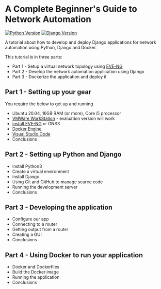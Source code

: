 # A Complete Beginner's Guide to Network Automation

[![Python Version](https://img.shields.io/badge/python-3.8.10-brightgreen.svg)](https://python.org)
[![Django Version](https://img.shields.io/badge/django-3.2-brightgreen.svg)](https://djangoproject.com)

A tutorial about how to develop and deploy Django applications for network automation using Python, Django and Docker. 

This tutorial is in three parts:
* Part 1 - Setup a virtual network topology using [EVE-NG](https://eve-ng.net)
* Part 2 - Develop the network automation application using Django
* Part 3 - Dockerize the application and deploy it

## Part 1 - Setting up your gear
You require the below to get up and running
- Ubuntu 20.04, 16GB RAM (or more), Core i5 processor
- [VMWare WorkStation](https://www.vmware.com/products/workstation-pro/workstation-pro-evaluation.html?ClickID=cwvvnwwxxin77esqe47vxififq4sqxkeanea) - evaluation version will work
- [Install EVE-NG](https://www.brianlinkletter.com/2017/02/how-to-set-up-the-eve-ng-network-emulator-on-a-linux-system/) or GNS3
- [Docker Engine](https://docs.docker.com/engine/install/ubuntu/)
- [Visual Studio Code](https://code.visualstudio.com/)
- Conclusions

## Part 2 - Setting up Python and Django
- Install Python3
- Create a virtual environment
- Install Django
- Using Git and GitHub to manage source code
- Running the development server
- Conclusions

## Part 3 - Developing the application
- Configure our app
- Connecting to a router
- Getting output from a router
- Creating a GUI
- Conclusions

## Part 4 - Using Docker to run your application
- Docker and Dockerfiles
- Build the Docker image
- Running the application
- Conclusions 
